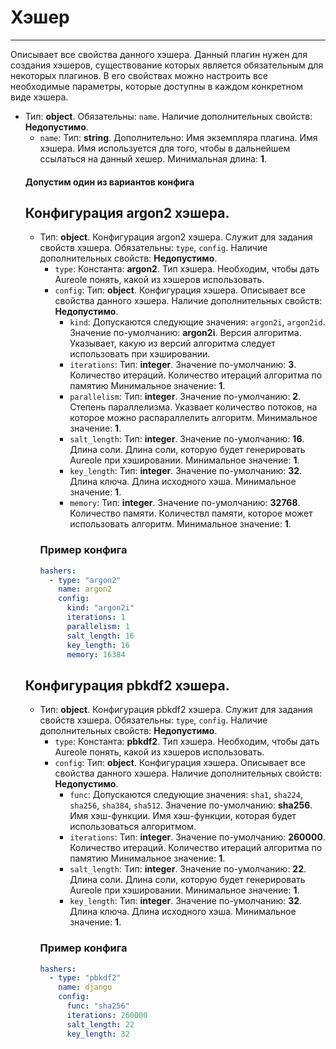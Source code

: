 # Хэшер
***
Описывает все свойства данного хэшера. Данный плагин нужен для создания хэшеров, существование которых является обязательным для некоторых плагинов. В его свойствах можно настроить все необходимые параметры, которые доступны в каждом конкретном виде хэшера.
- Тип: **object**. Обязательны: `name`. Наличие дополнительных свойств: **Недопустимо**.
  - `name`: Тип: **string**. Дополнительно: Имя экземпляра плагина. Имя хэшера. Имя используется для того, чтобы в дальнейшем ссылаться на данный хешер. Минимальная длина: **1**.
  #### Допустим один из вариантов конфига
  ## Конфигурация argon2 хэшера.
  - Тип: **object**. Конфигурация argon2 хэшера. Служит для задания свойств хэшера. Обязательны: `type`, `config`. Наличие дополнительных свойств: **Недопустимо**.
    - `type`: Константа: **argon2**. Тип хэшера. Необходим, чтобы дать Aureole понять, какой из хэшеров использовать.
    - `config`: Тип: **object**. Конфигурация хэшера. Описывает все свойства данного хэшера. Наличие дополнительных свойств: **Недопустимо**.
      - `kind`: Допускаются следующие значения: `argon2i`, `argon2id`. Значение по-умолчанию: **argon2i**. Версия алгоритма. Указывает, какую из версий алгоритма следует использовать при хэшировании.
      - `iterations`: Тип: **integer**. Значение по-умолчанию: **3**. Количество итераций. Количество итераций алгоритма по памятию Минимальное значение: **1**.
      - `parallelism`: Тип: **integer**. Значение по-умолчанию: **2**. Степень параллелизма. Указвает количество потоков, на которое можно распараллелить алгоритм. Минимальное значение: **1**.
      - `salt_length`: Тип: **integer**. Значение по-умолчанию: **16**. Длина соли. Длина соли, которую будет генерировать Aureole при хэшировании. Минимальное значение: **1**.
      - `key_length`: Тип: **integer**. Значение по-умолчанию: **32**. Длина ключа. Длина исходного хэша. Минимальное значение: **1**.
      - `memory`: Тип: **integer**. Значение по-умолчанию: **32768**. Количество памяти. Количествл памяти, которое может использовать алгоритм. Минимальное значение: **1**.
    ### Пример конфига
    ```yaml
    hashers:
      - type: "argon2"
        name: argon2
        config:
          kind: "argon2i"
          iterations: 1
          parallelism: 1
          salt_length: 16
          key_length: 16
          memory: 16384
    ```
  ## Конфигурация pbkdf2 хэшера.
  - Тип: **object**. Конфигурация pbkdf2 хэшера. Служит для задания свойств хэшера. Обязательны: `type`, `config`. Наличие дополнительных свойств: **Недопустимо**.
    - `type`: Константа: **pbkdf2**. Тип хэшера. Необходим, чтобы дать Aureole понять, какой из хэшеров использовать.
    - `config`: Тип: **object**. Конфигурация хэшера. Описывает все свойства данного хэшера. Наличие дополнительных свойств: **Недопустимо**.
      - `func`: Допускаются следующие значения: `sha1`, `sha224`, `sha256`, `sha384`, `sha512`. Значение по-умолчанию: **sha256**. Имя хэш-функции. Имя хэш-функции, которая будет использоваться алгоритмом.
      - `iterations`: Тип: **integer**. Значение по-умолчанию: **260000**. Количество итераций. Количество итераций алгоритма по памятию Минимальное значение: **1**.
      - `salt_length`: Тип: **integer**. Значение по-умолчанию: **22**. Длина соли. Длина соли, которую будет генерировать Aureole при хэшировании. Минимальное значение: **1**.
      - `key_length`: Тип: **integer**. Значение по-умолчанию: **32**. Длина ключа. Длина исходного хэша. Минимальное значение: **1**.
    ### Пример конфига
    ```yaml
    hashers:
      - type: "pbkdf2"
        name: django
        config:
          func: "sha256"
          iterations: 260000
          salt_length: 22
          key_length: 32
    ```
